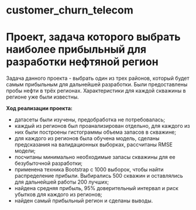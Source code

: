 # customer_churn_telecom
# Проект, задача которого выбрать наиболее прибыльный для разработки нефтяной регион

Задача данного проекта - выбрать один из трех районов, который будет самым прибыльным для дальнейшей разработки. Были предоставлены пробы нефти в трёх регионах.
Характеристики для каждой скважины в регионе уже были известны.

**Ход реализации проекта:**

- датасеты были изучены, предобработка не потребовалась;
- каждый из регионов был проанализирован отдельно, для каждого из них были построены гистограммы объема запасов в скважине;
- для каждого из регионов была обучена модель, сделаны предсказания на валидационных выборках, рассчитаны RMSE модели;
- посчитаны минимально необходимые запасы скважины для ее безубыточной разработки;
- применена техника Bootstrap с 1000 выборок, чтобы найти распределение прибыли. Выбирались 500 скважин и оставлялись для дальнейшей работы 200 лучших;
- найдена средняя прибыль, 95% доверительный интервал и риск убытков для каждого из регионов;
- найден самый прибыльный регион и сделаны выводы.

